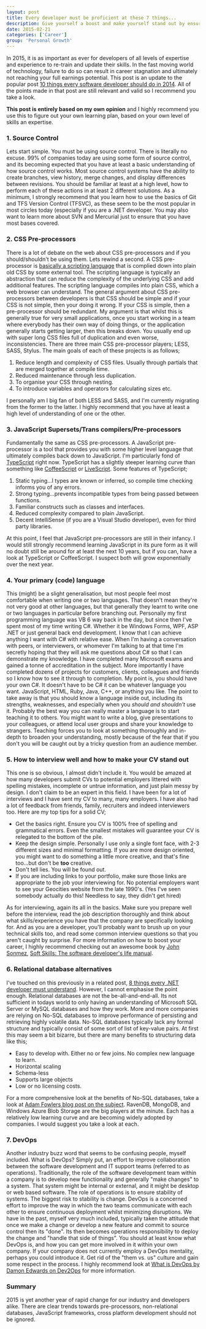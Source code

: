 ```yaml
---
layout: post
title: Every developer must be proficient at these 7 things...
description: Give yourself a boost and make yourself stand out by ensuring that you've got these developer fundamentals covered.
date: 2015-02-21
categories: ['Career']
group: 'Personal Growth'
---
```


In 2015, it is as important as ever for developers of all levels of expertise and experience to re-train and update their skills. In the fast moving world of technology, failure to do so can result in career stagnation and ultimately not reaching your full earnings potential. This post is an update to the popular post [10 things every software developer should do in 2014](/career/10-things-every-software-developer-should-do-in-2014/). All of the points made in that post are still relevant and valid so I recommend you take a look.

**This post is entirely based on my own opinion** and I highly recommend you use this to figure out your own learning plan, based on your own level of skills an expertise.

### 1. Source Control

Lets start simple. You must be using source control. There is literally no excuse. 99% of companies today are using some form of source control, and its becoming expected that you have at least a basic understanding of how source control works. Most source control systems have the ability to create branches, view history, merge changes, and display differences between revisions. You should be familiar at least at a high level, how to perform each of these actions in at least 2 different solutions. As a minimum, I strongly recommend that you learn how to use the basics of Git and TFS Version Control (TFSVC), as these seem to be the most popular in most circles today (especially if you are a .NET developer. You may also want to learn more about SVN and Mercurial just to ensure that you have most bases covered.

### 2. CSS Pre-processors

There is a lot of debate on the web about CSS pre-processors and if you should/shouldn't be using them. Lets rewind a second. A CSS pre-processor is [basically a scripting language](https://drupalize.me/videos/what-css-preprocessor?p=1175) that is complied down into plain old CSS by some external tool. The scripting language is typically an abstraction that can reduce the complexity of the underlying CSS and add additional features. The scripting language compiles into plain CSS, which a web browser can understand. The general argument about CSS pre-processors between developers is that CSS should be simple and if your CSS is not simple, then your doing it wrong. If your CSS is simple, then a pre-processor should be redundant. My argument is that whilst this is generally true for very small applications, once you start working in a team where everybody has their own way of doing things, or the application generally starts getting larger, then this breaks down. You usually end up with super long CSS files full of duplication and even worse, inconsistencies. There are three main CSS pre-processor players; LESS, SASS, Stylus. The main goals of each of these projects is as follows;

1.  Reduce length and complexity of CSS files. Usually through partials that are merged together at compile time.
2.  Reduced maintenance through less duplication.
3.  To organise your CSS through nesting.
4.  To introduce variables and operators for calculating sizes etc.

I personally am I big fan of both LESS and SASS, and I'm currently migrating from the former to the latter. I highly recommend that you have at least a high level of understanding of one or the other.

### 3. JavaScript Supersets/Trans compilers/Pre-processors

Fundamentally the same as CSS pre-processors. A JavaScript pre-processor is a tool that provides you with some higher level language that ultimately compiles back down to JavaScript. I'm particularly fond of [TypeScript](http://www.typescriptlang.org/ 'TypeScript') right now. TypeScript has a slightly steeper learning curve than something like [CoffeeScript](http://coffeescript.org/ 'CoffeeScript') or [LiveScript](http://livescript.net/ 'LiveScript'). Some features of TypeScript;

1.  Static typing...l types are known or inferred, so compile time checking informs you of any errors.
2.  Strong typing...prevents incompatible types from being passed between functions.
3.  Familiar constructs such as classes and interfaces.
4.  Reduced complexity compared to plain JavaScript.
5.  Decent IntelliSense (if you are a Visual Studio developer), even for third party libraries.

At this point, I feel that JavaScript pre-processors are still in their infancy. I would still strongly recommend learning JavaScript in its pure form as it will no doubt still be around for at least the next 10 years, but if you can, have a look at TypeScript or CoffeeScript. I suspect both will grow exponentially over the next year.

### 4. Your primary (code) language

This (might) be a slight generalisation, but most people feel most comfortable when writing one or two languages. That doesn't mean they're not very good at other languages, but that generally they learnt to write one or two languages in particular before branching out. Personally my first programming language was VB 6 way back in the day, but since then I've spent most of my time writing C#. Whether it be Windows Forms, WPF, ASP .NET or just general back end development. I know that I can achieve anything I want with C# with relative ease. When I'm having a conversation with peers, or interviewers, or whomever I'm talking to at that time I'm secretly hoping that they will ask me questions about C# so that I can demonstrate my knowledge. I have completed many Microsoft exams and gained a tonne of accreditation in the subject. More importantly I have completed dozens of projects for customers, clients, colleagues and friends so I know how to see it through to completion. My point is, you should have your own C#. It doesn't have to be C# it can be whatever language you want. JavaScript, HTML, Ruby, Java, C++, or anything you like. The point to take away is that you should know a language inside out, including its strengths, weaknesses, and especially when you _should and shouldn't_ use it. Probably the best way you can really master a language is to start teaching it to others. You might want to write a blog, give presentations to your colleagues, or attend local user groups and share your knowledge to strangers. Teaching forces you to look at something thoroughly and in-depth to broaden your understanding, mostly because of the fear that if you don't you will be caught out by a tricky question from an audience member.

### 5. How to interview well and how to make your CV stand out

This one is so obvious, I almost didn't include it. You would be amazed at how many developers submit CVs to potential employers littered with spelling mistakes, incomplete or untrue information, and just plain messy by design. I don't claim to be an expert in this field. I have been for a lot of interviews and I have sent my CV to many, many employers. I have also had a lot of feedback from friends, family, recruiters and indeed interviewers too. Here are my top tips for a solid CV;

- Get the basics right. Ensure you CV is 100% free of spelling and grammatical errors. Even the smallest mistakes will guarantee your CV is relegated to the bottom of the pile.
- Keep the design simple. Personally I use only a single font face, with 2-3 different sizes and minimal formatting. If you are more design oriented, you might want to do something a little more creative, and that's fine too...but don't be **too** creative.
- Don't tell lies. You will be found out.
- If you are including links to your portfolio, make sure those links are appropriate to the job your interviewing for. No potential employers want to see your Geocities website from the late 1990's. (Yes I've seen somebody actually do this! Needless to say, they didn't get hired)

As for interviewing, again its all in the basics. Make sure you prepare well before the interview, read the job description thoroughly and think about what skills/experience you have that the company are specifically looking for. And as you are a developer, you'll probably want to brush up on your technical skills too, and read some common interview questions so that you aren't caught by surprise. For more information on how to boost your career, I highly recommend checking out an awesome book by [John Sonmez](http://simpleprogrammer.com), [Soft Skills: The software developer's life manual](http://www.amazon.co.uk/gp/product/1617292397/ref=as_li_qf_sp_asin_il_tl?ie=UTF8&camp=1634&creative=6738&creativeASIN=1617292397&linkCode=as2&tag=jprecom-21&linkId=KAKXXF5Y5DXRMOLQ).

### 6. Relational database alternatives

I've touched on this previously in a related post, [8 things every .NET developer must understand](/career/8-things-every-net-developer-must-understand/). However, I cannot emphasise the point enough. Relational databases are not the be-all-and-end-all. Its not sufficient in todays world to only having an understanding of Microsoft SQL Server or MySQL databases and how they work. More and more companies are relying on No-SQL databases to improve performance of persisting and retrieving highly volatile data. No-SQL databases typically lack any formal structure and typically consist of some sort of list of key-value pairs. At first this may seem a bit bizarre, but there are many benefits to structuring data like this;

- Easy to develop with. Either no or few joins. No complex new language to learn.
- Horizontal scaling
- Schema-less
- Supports large objects
- Low or no licensing costs.

For a more comprehensive look at the benefits of No-SQL databases, take a look at [Adam Fowlers blog post on the subject](https://adamfowlerml.wordpress.com/2013/01/04/why-use-a-nosql-database-and-why-not/). RavenDB, MongoDB, and Windows Azure Blob Storage are the big players at the minute. Each has a relatively low learning curve and are becoming widely adopted by companies. I would suggest you take a look at each.

### 7. DevOps

Another industry buzz word that seems to be confusing people, myself included. What is DevOps? Simply put, an effort to improve collaboration between the software development and IT support teams (referred to as operations). Traditionally, the role of the software development team within a company is to develop new functionality and generally "make changes" to a system. That system might be internal or external, and it might be desktop or web based software. The role of operations is to ensure stability of systems. The biggest risk to stability is change. DevOps is a concerned effort to improve the way in which the two teams communicate with each other to ensure continuous deployment whilst minimizing disruptions. We have in the past, myself very much included, typically taken the attitude that once we make a change or develop a new feature and commit to source control then its "done". Its then becomes operations responsibility to deploy the change and "handle that side of things". You should at least know what DevOps is, and how you can get more involved in it within your own company. If your company does not currently employ a DevOps mentality, perhaps you could introduce it. Get rid of the "them vs. us" culture and gain some respect in the process. I highly recommend look at [What is DevOps by Damon Edwards on Dev2Ops](http://dev2ops.org/2010/02/what-is-devops/) for more information.

### Summary

2015 is yet another year of rapid change for our industry and developers alike. There are clear trends towards pre-processors, non-relational databases, JavaScript frameworks, cross platform development should not be ignored.

